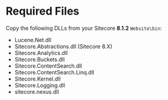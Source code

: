 # Required Files

Copy the following DLLs from your Sitecore **8.1.2** `Website\bin`:

* Lucene.Net.dll
* Sitecore.Abstractions.dll (Sitecore 8.X)
* Sitecore.Analytics.dll
* Sitecore.Buckets.dll
* Sitecore.ContentSearch.dll
* Sitecore.ContentSearch.Linq.dll
* Sitecore.Kernel.dll
* Sitecore.Logging.dll
* sitecore.nexus.dll